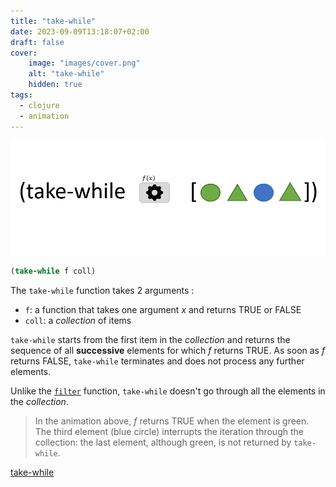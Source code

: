 ```yaml
---
title: "take-while"
date: 2023-09-09T13:18:07+02:00
draft: false
cover:
    image: "images/cover.png"
    alt: "take-while"
    hidden: true
tags:
  - clojure    
  - animation      
---
```


![filter](./images/take-while.gif)

```clojure
(take-while f coll)
```

The `take-while` function takes 2 arguments : 
- `f`: a function that takes one argument *x* and returns TRUE or FALSE
- `coll`: a *collection* of items


`take-while` starts from the first item in the *collection* and returns the sequence of all **successive** elements for which *f* returns TRUE. As soon as *f* returns FALSE, `take-while` terminates and does not process any further elements.

Unlike the [`filter`](../filter) function, `take-while` doesn't go through all the elements in the *collection*.

> In the animation above, *f* returns TRUE when the element is green. The third element (blue circle) interrupts the iteration through the collection: the last element, although green, is not returned by `take-while`.

[take-while](https://clojuredocs.org/clojure.core/take-while)